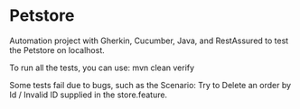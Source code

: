 # Petstore

Automation project with Gherkin, Cucumber, Java, and RestAssured to test the Petstore on localhost.

To run all the tests, you can use: mvn clean verify

Some tests fail due to bugs, such as the Scenario: Try to Delete an order by Id / Invalid ID supplied in the store.feature.
